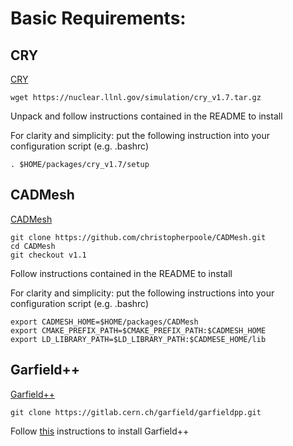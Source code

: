 
# Basic Requirements:

## CRY

[CRY][crylink]

[crylink]: https://nuclear.llnl.gov/simulation/main.html

```
wget https://nuclear.llnl.gov/simulation/cry_v1.7.tar.gz
```

Unpack and follow instructions contained in the README to install

For clarity and simplicity: put the following instruction into your configuration script (e.g. .bashrc)

```
. $HOME/packages/cry_v1.7/setup
```

## CADMesh

[CADMesh][cadmeshlink]

[cadmeshlink]: https://github.com/christopherpoole/CADMesh

```
git clone https://github.com/christopherpoole/CADMesh.git
cd CADMesh
git checkout v1.1
```
Follow instructions contained in the README to install

For clarity and simplicity: put the following instructions into your configuration script (e.g. .bashrc)

```
export CADMESH_HOME=$HOME/packages/CADMesh
export CMAKE_PREFIX_PATH=$CMAKE_PREFIX_PATH:$CADMESH_HOME
export LD_LIBRARY_PATH=$LD_LIBRARY_PATH:$CADMESE_HOME/lib
```

## Garfield++

[Garfield++][gpphome]

[gpphome]: http://garfieldpp.web.cern.ch/garfieldpp/

```
git clone https://gitlab.cern.ch/garfield/garfieldpp.git
```

Follow [this][gppinstall] instructions to install Garfield++

[gppinstall]: http://garfieldpp.web.cern.ch/garfieldpp/getting-started/